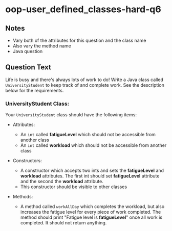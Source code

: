# oop-user_defined_classes-hard-q6

## Notes

- Vary both of the attributes for this question and the class name
- Also vary the method name
- Java question

## Question Text

Life is busy and there's always lots of work to do! Write a Java class called `UniversityStudent` to keep track of and
complete work. See the description below for the requirements.

### UniversityStudent Class:

Your `UniversityStudent` class should have the following items:

- Attributes:
    - An `int` called **fatigueLevel** which should not be accessible from another class
    - An `int` called **workload** which should not be accessible from another class

- Constructors:
    - A constructor which accepts two ints and sets the **fatigueLevel** and **workload** attributes. The first int 
      should set **fatigueLevel** attribute and the second the **workload** attribute.
    - This constructor should be visible to other classes

- Methods:
    - A method called `workAllDay` which completes the workload, but also increases the fatigue level for every piece of 
      work completed. The method should print "Fatigue level is **fatigueLevel**" once all work is completed. It should
      not return anything. 